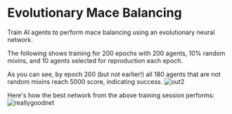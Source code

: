 # Evolutionary Mace Balancing
Train AI agents to perform mace balancing using an evolutionary neural network.


The following shows training for 200 epochs with 200 agents, 10% random mixins, and 10 agents selected for reproduction each epoch.

As you can see, by epoch 200 (but not earlier!) all 180 agents that are not random mixins reach 5000 score, indicating success.
![out2](https://user-images.githubusercontent.com/56745633/168406539-62ffaa14-67ea-422e-9ac7-3e2afe6ee830.gif)


Here's how the best network from the above training session performs:
![reallygoodnet](https://user-images.githubusercontent.com/56745633/168406510-2f0a5d5c-45cd-4942-a8ea-76ce3e03594f.gif)
